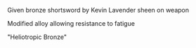 Given bronze shortsword by Kevin
Lavender sheen on weapon

Modified alloy allowing resistance to fatigue

"Heliotropic Bronze"



